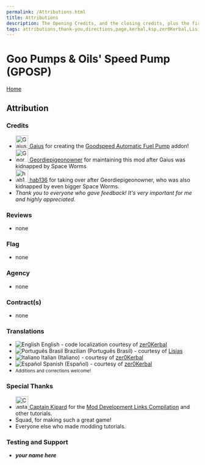 ```yaml
---
permalink: /Attributions.html
title: Attributions
description: The Opening Credits, and the closing credits, plus the first of two (or is three) end credit scenes
tags: attributions,thank-you,directions,page,kerbal,ksp,zer0Kerbal,Lisias,zedK
---
```

<!--
Attributions.md v1.0.7.2
Goo Pumps & Oils' Speed Pump (GPOSP)
created: 01 Feb 2022
updated: 03 Jun 2022
-->

<!-- this file:
      CC BY-ND 4.0 by zer0Kerbal
      and used with express permission from zer0Kerbal -->

<script src="https://kit.fontawesome.com/0ea5493613.js" crossorigin="anonymous"></script>
<i class="fa fa-gear fa-spin fa-3x" style="color: firebrick"></i>

# Goo Pumps & Oils' Speed Pump (GPOSP)

[Home](./index.md)

## Attribution

### Credits

<ul>
  <li><a href="https://forum.kerbalspaceprogram.com/index.php?/profile/66495-*/"><img alt="Gaius" src="https://kerbal-forum-uploads.s3.us-west-2.amazonaws.com/monthly_2022_07/GoodspeedBlimp256x.thumb.png.048bee74eae8e30c7f289ab76bb4c4ef.png" width="33px" height="33px"> Gaius</a> for creating the <a href="https://forum.kerbalspaceprogram.com/index.php?/topic/202749-*/" alt="Goodspeed Automatic Fuel Pump"> Goodspeed Automatic Fuel Pump</a> addon!</li>
  <li><a href="https://forum.kerbalspaceprogram.com/index.php?/profile/57146-*/"><img alt="Geordiepigeonowner" src="https://kerbal-forum-uploads.s3.us-west-2.amazonaws.com/set_resources_17/84c1e40ea0e759e3f1505eb1788ddf3c_default_photo.png" width="33px" height="33px"> Geordiepigeonowner</a>  for maintaining this mod after Gaius was kidnapped by Space Worms</li>
  <li><a href="https://forum.kerbalspaceprogram.com/index.php?/profile/75997-*/"><img alt="hab136" src="https://kerbal-forum-uploads.s3.us-west-2.amazonaws.com/profile/photo-75997.jpg" width="33px" height="33px"> hab136</a> for taking over after Geordiepigeonowner, who was also kidnapped by even bigger Space Worms.</li>
  <li><i>Thank you to everyone who gave feedback! It's very important for me and highly appreciated.</i></li>
</ul>

### Reviews

* none

### Flag

* none

### Agency

* none

### Contract(s)

* none

### Translations

<ul>
  <li><img src="https://raw.githubusercontent.com/zer0Kerbal/zer0Kerbal/master/img/EN.png " alt="English" style="zoom:100%;" /> English - code localization courtesy of <a href="https://github.com/zer0Kerbal" alt="zer0Kerbal">zer0Kerbal</a></li>
  <li><img src="https://raw.githubusercontent.com/zer0Kerbal/zer0Kerbal/zed'K/img/BR.png " alt="Português Brasil" style="zoom:100%;" /> Brazilian (Português Brasil) - courtesy of <a href="https://github.com/Lisias" alt="Lisias">Lisias</a></li>
  <li><img src="https://raw.githubusercontent.com/zer0Kerbal/zer0Kerbal/zed'K/img/IT.png " alt="Italiano" style="zoom:100%;" /> Italian (Italiano) - courtesy of <a href="https://github.com/zer0Kerbal" alt="zer0Kerbal">zer0Kerbal</a></li>
  <li><img src="https://raw.githubusercontent.com/zer0Kerbal/zer0Kerbal/zed'K/img/ES.png " alt="Español" style="zoom:100%;" /> Spanish (Español) - courtesy of <a href="https://github.com/zer0Kerbal" alt="zer0Kerbal">zer0Kerbal</a></li>
  <li><small>Additions and corrections welcome!</small></li>
</ul>

### Special Thanks

<ul>
  <li><a href="https://forum.kerbalspaceprogram.com/index.php?/profile/70516-captainkipard/"><img alt="Captain Kipard" src="https://kerbal-forum-uploads.s3.us-west-2.amazonaws.com/monthly_12_2015/itsame.png.3227b08e54fc9e3eaa0c6c2ad8e9ad07.thumb.png.5d3a3eb0344a23048ea58826e47b9781.png" width="33px" height="33px"> Captain Kipard</a> for the <a href="https://forum.kerbalspaceprogram.com/index.php?/topic/85372-*/">Mod Development Links Compilation</a> and other tutorials.</li>
  <li>Squad, for making such a great game!</li>
  <li>Everyone else who made modding tutorials.</li>
</ul>

### Testing and Support

* ***your name here***
